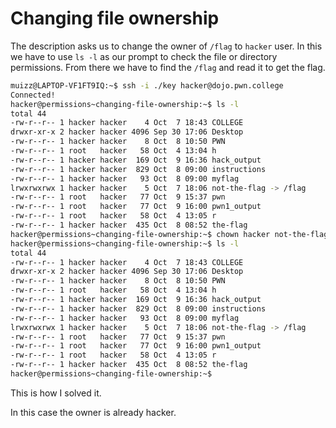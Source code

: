 # Changing file ownership

The description asks us to change the owner of `/flag` to `hacker` user.
In this we have to use `ls -l` as our prompt to check the file or directory permissions.
From there we have to find the `/flag` and read it to get the flag.

```bash
muizz@LAPTOP-VF1FT9IQ:~$ ssh -i ./key hacker@dojo.pwn.college
Connected!
hacker@permissions~changing-file-ownership:~$ ls -l
total 44
-rw-r--r-- 1 hacker hacker    4 Oct  7 18:43 COLLEGE
drwxr-xr-x 2 hacker hacker 4096 Sep 30 17:06 Desktop
-rw-r--r-- 1 hacker hacker    8 Oct  8 10:50 PWN
-rw-r--r-- 1 root   hacker   58 Oct  4 13:04 h
-rw-r--r-- 1 hacker hacker  169 Oct  9 16:36 hack_output
-rw-r--r-- 1 hacker hacker  829 Oct  8 09:00 instructions
-rw-r--r-- 1 hacker hacker   93 Oct  8 09:00 myflag
lrwxrwxrwx 1 hacker hacker    5 Oct  7 18:06 not-the-flag -> /flag
-rw-r--r-- 1 root   hacker   77 Oct  9 15:37 pwn
-rw-r--r-- 1 root   hacker   77 Oct  9 16:00 pwn1_output
-rw-r--r-- 1 root   hacker   58 Oct  4 13:05 r
-rw-r--r-- 1 hacker hacker  435 Oct  8 08:52 the-flag
hacker@permissions~changing-file-ownership:~$ chown hacker not-the-flag
hacker@permissions~changing-file-ownership:~$ ls -l
total 44
-rw-r--r-- 1 hacker hacker    4 Oct  7 18:43 COLLEGE
drwxr-xr-x 2 hacker hacker 4096 Sep 30 17:06 Desktop
-rw-r--r-- 1 hacker hacker    8 Oct  8 10:50 PWN
-rw-r--r-- 1 root   hacker   58 Oct  4 13:04 h
-rw-r--r-- 1 hacker hacker  169 Oct  9 16:36 hack_output
-rw-r--r-- 1 hacker hacker  829 Oct  8 09:00 instructions
-rw-r--r-- 1 hacker hacker   93 Oct  8 09:00 myflag
lrwxrwxrwx 1 hacker hacker    5 Oct  7 18:06 not-the-flag -> /flag
-rw-r--r-- 1 root   hacker   77 Oct  9 15:37 pwn
-rw-r--r-- 1 root   hacker   77 Oct  9 16:00 pwn1_output
-rw-r--r-- 1 root   hacker   58 Oct  4 13:05 r
-rw-r--r-- 1 hacker hacker  435 Oct  8 08:52 the-flag
hacker@permissions~changing-file-ownership:~$
```

This is how I solved it.

In this case the owner is already hacker.
